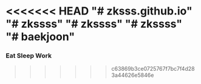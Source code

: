 <<<<<<< HEAD
"# zksss.github.io" 
"# zkssss" 
"# zkssss" 
"# zkssss" 
"# baekjoon" 
=======
### Eat Sleep Work
>>>>>>> c63869b3ce0725767f7bc7f4d283a44626e5846e
